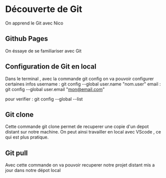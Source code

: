 # Découverte de Git

On apprend le Git avec Nico


## Github Pages

On éssaye de se familiariser avec Git

## Configuration de Git en local

Dans le terminal , avec la commande git config on va pouvoir configurer certaines infos
username : git config --global user.name "nom.user"
email : git config --global user.email "mon@email.com"

pour verifier : git config --global --list

## Git clone

Cette commande git clone permet de recuperer une copie d'un depot distant sur notre machine.
On peut ainsi travailler en local avec VScode , ce qui est plus pratique.

## Git pull

Avec cette commande on va pouvoir recuperer notre projet distant mis a jour dans notre dépot local
